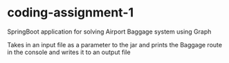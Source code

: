 # coding-assignment-1
SpringBoot application for solving Airport Baggage system using Graph

Takes in an input file as a parameter to the jar and prints the Baggage route in the console and writes it to an output file
